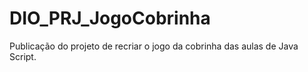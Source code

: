 # DIO_PRJ_JogoCobrinha
Publicação do projeto de recriar o jogo da cobrinha das aulas de Java Script.
